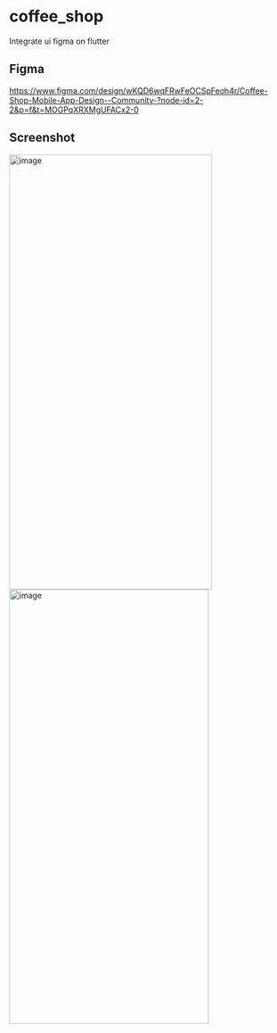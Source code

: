 # coffee_shop
Integrate ui figma on flutter

## Figma 
https://www.figma.com/design/wKQD6wqFRwFeOCSpFeoh4r/Coffee-Shop-Mobile-App-Design--Community-?node-id=2-2&p=f&t=MOGPqXRXMgUFACx2-0

## Screenshot

<img width="364" height="780" alt="image" src="https://github.com/user-attachments/assets/2c080c15-8412-49d5-99dd-ae78a6bcd23a" />

<img width="358" height="779" alt="image" src="https://github.com/user-attachments/assets/4f5bc1e6-4266-48df-b3c5-581ade6d2d37" />
